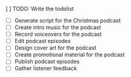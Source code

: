 [ ] TODO: Write the todolist

- [ ] Generate script for the Christmas podcast
- [ ] Create intro music for the podcast
- [ ] Record voiceovers for the podcast
- [ ] Edit podcast episodes
- [ ] Design cover art for the podcast
- [ ] Create promotional material for the podcast
- [ ] Publish podcast episodes
- [ ] Gather listener feedback